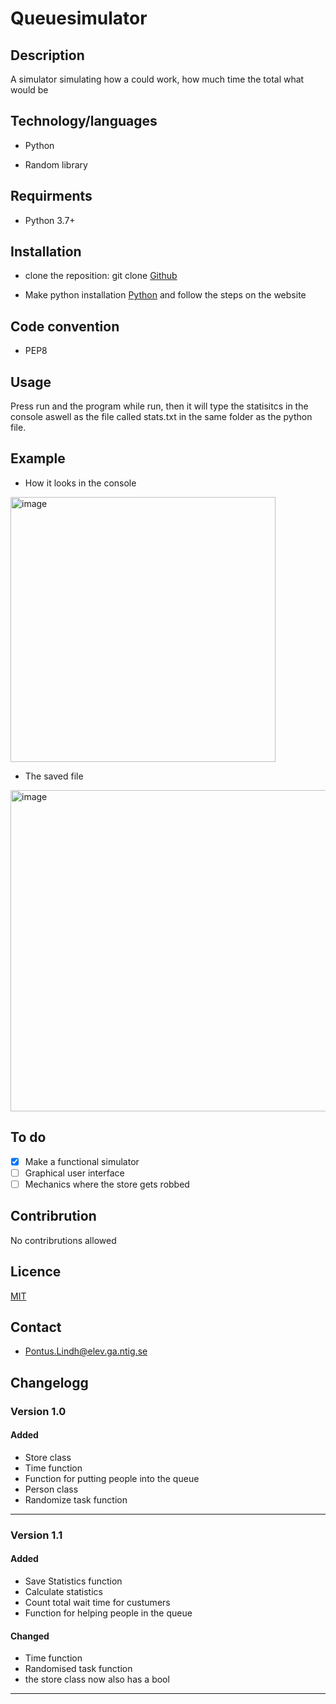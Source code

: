 # Queuesimulator

## Description

A simulator simulating how a could work, how much time the total what would be

## Technology/languages

* Python

* Random library

## Requirments

* Python 3.7+

## Installation

* clone the reposition: git clone [Github](https://github.com/Pontus1337/quesimulator)

* Make python installation [Python](https://www.python.org/downloads/) and follow the steps on the website

## Code convention

* PEP8

## Usage

Press run and the program while run, then it will type the statisitcs in the console aswell as the file called stats.txt in the same folder as the python file.

## Example

* How it looks in the console

<img width="424" alt="image" src="https://user-images.githubusercontent.com/94127890/167810087-35f06249-c658-488f-ba7c-7860b928013c.png">

* The saved file

<img width="514" alt="image" src="https://user-images.githubusercontent.com/94127890/167810248-2ccc17b0-ac74-4ef2-a5ee-1ad91f358891.png">

## To do

* [x] Make a functional simulator
* [ ] Graphical user interface
* [ ] Mechanics where the store gets robbed

## Contribrution

No contribrutions allowed

## Licence

[MIT](https://choosealicense.com/licenses/mit/)

## Contact

* Pontus.Lindh@elev.ga.ntig.se

## Changelogg

### Version 1.0

#### Added

* Store class
* Time function
* Function for putting people into the queue
* Person class
* Randomize task function

***

### Version 1.1

#### Added

* Save Statistics function
* Calculate statistics
* Count total wait time for custumers
* Function for helping people in the queue

#### Changed

* Time function
* Randomised task function
* the store class now also has a bool

***
